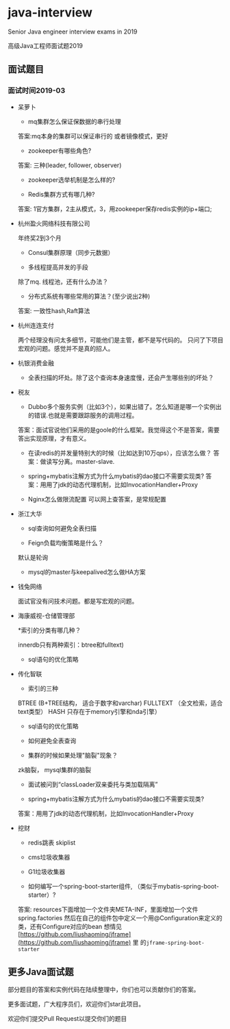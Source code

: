 # java-interview

Senior Java engineer interview exams in 2019

高级Java工程师面试题2019

## 面试题目

### 面试时间2019-03

* 呆萝卜
    * mq集群怎么保证保数据的串行处理
    
    答案:mq本身的集群可以保证串行的
    或者镜像模式，更好
    
    * zookeeper有哪些角色?
    
    答案: 三种(leader, follower, observer)
    
    * zookeeper选举机制是怎么样的?

    * Redis集群方式有哪几种?
    
    答案: 1官方集群，2主从模式，3，用zookeeper保存redis实例的ip+端口;

* 杭州盈火网络科技有限公司

    年终奖2到3个月

    * Consul集群原理（同步元数据）
    
    * 多线程提高并发的手段
    
    除了mq. 线程池，还有什么办法？
    
    * 分布式系统有哪些常用的算法？(至少说出2种)
    
    答案: 一致性hash,Raft算法

* 杭州连连支付

    两个经理没有问太多细节，可能他们是主管，都不是写代码的。 只问了下项目宏观的问题。感觉并不是真的招人。

* 杭银消费金融

    * 全表扫描的坏处。除了这个查询本身速度慢，还会产生哪些别的坏处？


* 税友

    * Dubbo多个服务实例（比如3个），如果出错了。怎么知道是哪一个实例出的错误.也就是需要跟踪服务的调用过程。
    
    答案：面试官说他们采用的是goole的什么框架。我觉得这个不是答案，需要答出实现原理，才有意义。
    
    * 在读redis的并发量特别大的时候（比如达到10万qps），应该怎么做？
    答案：做读写分离。master-slave.

    * spring+mybatis注解方式为什么mybatis的dao接口不需要实现类?
    答案：用用了jdk的动态代理机制，比如InvocationHandler+Proxy
    
    * Nginx怎么做限流配置
    可以网上查答案，是常规配置
    

* 浙江大华

    * sql查询如何避免全表扫描
    
    * Feign负载均衡策略是什么？
    
    默认是轮询
    
    * mysql的master与keepalived怎么做HA方案


* 钱兔网络

    面试官没有问技术问题。都是写宏观的问题。

* 海康威视-仓储管理部

    *索引的分类有哪几种？
    
    innerdb只有两种索引：btree和fulltext)
    
    * sql语句的优化策略
    

* 传化智联

    * 索引的三种
    
    BTREE        (B+TREE结构，  适合于数字和varchar)
    FULLTEXT    （全文检索，适合text类型）
    HASH	    只存在于memory引擎和nda引擎）
    
    * sql语句的优化策略
    
    * 如何避免全表查询

    * 集群的时候如果处理"脑裂"现象？
    
    zk脑裂， mysql集群的脑裂

    * 面试被问到“classLoader双亲委托与类加载隔离”
    
    * spring+mybatis注解方式为什么mybatis的dao接口不需要实现类?
    
    答案：用用了jdk的动态代理机制，比如InvocationHandler+Proxy
    
    
* 挖财

    * redis跳表 skiplist
    
    * cms垃圾收集器
    
    * G1垃圾收集器
    
    * 如何编写一个spring-boot-starter组件, （类似于mybatis-spring-boot-starter）?
    
    答案: resources下面增加一个文件夹META-INF，里面增加一个文件spring.factories 
    然后在自己的组件包中定义一个用@Configuration来定义的类，还有Configure对应的bean
    想情见[https://github.com/liushaoming/jframe](https://github.com/liushaoming/jframe) 里
    的<code>jframe-spring-boot-starter</code>


## 更多Java面试题

部分题目的答案和实例代码在陆续整理中，你们也可以贡献你们的答案。

更多面试题，广大程序员们，欢迎你们star此项目。

欢迎你们提交Pull Request以提交你们的题目
